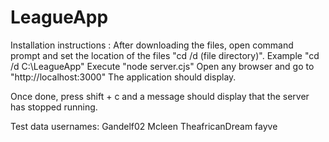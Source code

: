 # LeagueApp
Installation instructions :
After downloading the files, open command prompt and set the location of the files "cd /d (file directory)". Example "cd /d C:\LeagueApp" 
Execute "node server.cjs"
Open any browser and go to "http://localhost:3000" 
The application should display. 

Once done, press shift + c and a message should display that the server has stopped running. 


Test data usernames:
Gandelf02
Mcleen
TheafricanDream
fayve
